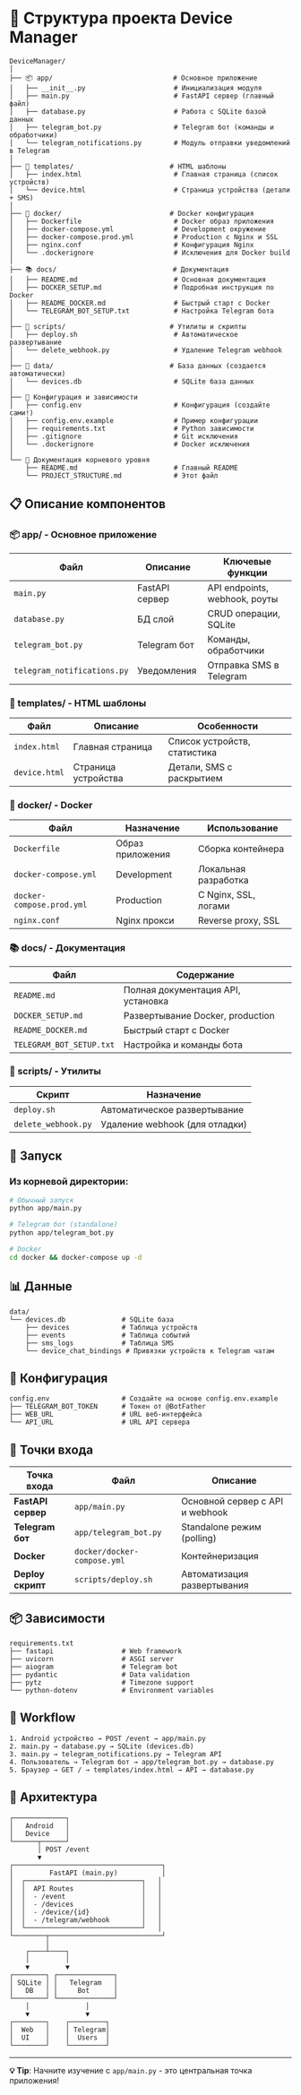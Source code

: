 # 📂 Структура проекта Device Manager

```
DeviceManager/
│
├── 📦 app/                              # Основное приложение
│   ├── __init__.py                      # Инициализация модуля
│   ├── main.py                          # FastAPI сервер (главный файл)
│   ├── database.py                      # Работа с SQLite базой данных
│   ├── telegram_bot.py                  # Telegram бот (команды и обработчики)
│   └── telegram_notifications.py        # Модуль отправки уведомлений в Telegram
│
├── 🎨 templates/                        # HTML шаблоны
│   ├── index.html                       # Главная страница (список устройств)
│   └── device.html                      # Страница устройства (детали + SMS)
│
├── 🐳 docker/                           # Docker конфигурация
│   ├── Dockerfile                       # Docker образ приложения
│   ├── docker-compose.yml               # Development окружение
│   ├── docker-compose.prod.yml          # Production с Nginx и SSL
│   ├── nginx.conf                       # Конфигурация Nginx
│   └── .dockerignore                    # Исключения для Docker build
│
├── 📚 docs/                             # Документация
│   ├── README.md                        # Основная документация
│   ├── DOCKER_SETUP.md                  # Подробная инструкция по Docker
│   ├── README_DOCKER.md                 # Быстрый старт с Docker
│   └── TELEGRAM_BOT_SETUP.txt           # Настройка Telegram бота
│
├── 🔧 scripts/                          # Утилиты и скрипты
│   ├── deploy.sh                        # Автоматическое развертывание
│   └── delete_webhook.py                # Удаление Telegram webhook
│
├── 💾 data/                             # База данных (создается автоматически)
│   └── devices.db                       # SQLite база данных
│
├── 📝 Конфигурация и зависимости
│   ├── config.env                       # Конфигурация (создайте сами!)
│   ├── config.env.example               # Пример конфигурации
│   ├── requirements.txt                 # Python зависимости
│   ├── .gitignore                       # Git исключения
│   └── .dockerignore                    # Docker исключения
│
└── 📖 Документация корневого уровня
    ├── README.md                        # Главный README
    └── PROJECT_STRUCTURE.md             # Этот файл
```

## 📋 Описание компонентов

### 📦 app/ - Основное приложение

| Файл | Описание | Ключевые функции |
|------|----------|------------------|
| `main.py` | FastAPI сервер | API endpoints, webhook, роуты |
| `database.py` | БД слой | CRUD операции, SQLite |
| `telegram_bot.py` | Telegram бот | Команды, обработчики |
| `telegram_notifications.py` | Уведомления | Отправка SMS в Telegram |

### 🎨 templates/ - HTML шаблоны

| Файл | Описание | Особенности |
|------|----------|-------------|
| `index.html` | Главная страница | Список устройств, статистика |
| `device.html` | Страница устройства | Детали, SMS с раскрытием |

### 🐳 docker/ - Docker

| Файл | Назначение | Использование |
|------|------------|---------------|
| `Dockerfile` | Образ приложения | Сборка контейнера |
| `docker-compose.yml` | Development | Локальная разработка |
| `docker-compose.prod.yml` | Production | С Nginx, SSL, логами |
| `nginx.conf` | Nginx прокси | Reverse proxy, SSL |

### 📚 docs/ - Документация

| Файл | Содержание |
|------|------------|
| `README.md` | Полная документация API, установка |
| `DOCKER_SETUP.md` | Развертывание Docker, production |
| `README_DOCKER.md` | Быстрый старт с Docker |
| `TELEGRAM_BOT_SETUP.txt` | Настройка и команды бота |

### 🔧 scripts/ - Утилиты

| Скрипт | Назначение |
|--------|------------|
| `deploy.sh` | Автоматическое развертывание |
| `delete_webhook.py` | Удаление webhook (для отладки) |

## 🚀 Запуск

### Из корневой директории:

```bash
# Обычный запуск
python app/main.py

# Telegram бот (standalone)
python app/telegram_bot.py

# Docker
cd docker && docker-compose up -d
```

## 📊 Данные

```
data/
└── devices.db              # SQLite база
    ├── devices             # Таблица устройств
    ├── events              # Таблица событий
    ├── sms_logs            # Таблица SMS
    └── device_chat_bindings # Привязки устройств к Telegram чатам
```

## 🔐 Конфигурация

```
config.env                  # Создайте на основе config.env.example
├── TELEGRAM_BOT_TOKEN      # Токен от @BotFather
├── WEB_URL                 # URL веб-интерфейса
└── API_URL                 # URL API сервера
```

## 🎯 Точки входа

| Точка входа | Файл | Описание |
|-------------|------|----------|
| **FastAPI сервер** | `app/main.py` | Основной сервер с API и webhook |
| **Telegram бот** | `app/telegram_bot.py` | Standalone режим (polling) |
| **Docker** | `docker/docker-compose.yml` | Контейнеризация |
| **Deploy скрипт** | `scripts/deploy.sh` | Автоматизация развертывания |

## 📦 Зависимости

```
requirements.txt
├── fastapi                 # Web framework
├── uvicorn                 # ASGI server
├── aiogram                 # Telegram bot
├── pydantic                # Data validation
├── pytz                    # Timezone support
└── python-dotenv           # Environment variables
```

## 🔄 Workflow

```
1. Android устройство → POST /event → app/main.py
2. main.py → database.py → SQLite (devices.db)
3. main.py → telegram_notifications.py → Telegram API
4. Пользователь → Telegram бот → app/telegram_bot.py → database.py
5. Браузер → GET / → templates/index.html → API → database.py
```

## 🎨 Архитектура

```
┌─────────────┐
│   Android   │
│   Device    │
└──────┬──────┘
       │ POST /event
       ▼
┌─────────────────────────────────────┐
│         FastAPI (main.py)           │
│  ┌─────────────────────────────┐   │
│  │  API Routes                 │   │
│  │  - /event                   │   │
│  │  - /devices                 │   │
│  │  - /device/{id}             │   │
│  │  - /telegram/webhook        │   │
│  └─────────────────────────────┘   │
└────────┬────────────────────────────┘
         │
    ┌────┴────┐
    │         │
    ▼         ▼
┌────────┐ ┌──────────────┐
│ SQLite │ │   Telegram   │
│   DB   │ │     Bot      │
└────────┘ └──────────────┘
    │              │
    ▼              ▼
┌────────┐    ┌─────────┐
│  Web   │    │ Telegram│
│  UI    │    │  Users  │
└────────┘    └─────────┘
```

---

**💡 Tip**: Начните изучение с `app/main.py` - это центральная точка приложения!

